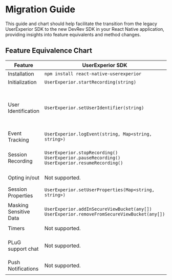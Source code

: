 # Migration Guide
This guide and chart should help facilitate the transition from the legacy UserExperior SDK to the new DevRev SDK in your React Native application, providing insights into feature equivalents and method changes.  

## Feature Equivalence Chart
| Feature | UserExperior SDK | DevRev SDK |  
|-|-|-|  
| Installation | `npm install react-native-userexperior` | `npm install @devrev/sdk-react-native` |  
| Initialization | `UserExperior.startRecording(string)` | `DevRev.configure(appID: string)` |  
| User Identification | `UserExperior.setUserIdentifier(string)` | `DevRev.identifyAnonymousUser(userID: string)`<br> `DevRev.identifyUnverifiedUser(identity: Identity)`<br> `DevRev.updateUser(identity: Identity)`<br> `DevRev.identifyVerifiedUser(userID: string, sessionToken: string)`<br> `DevRev.logout(deviceID: string)` |  
| Event Tracking | `UserExperior.logEvent(string, Map<string, string>)` | `DevRev.trackEvent(name: string, properties?: Map<string, string>)` |  
| Session Recording | `UserExperior.stopRecording()`<br />`UserExperior.pauseRecording()`<br />`UserExperior.resumeRecording()` | `DevRev.startRecording()`<br />`DevRev.stopRecording()`<br />`DevRev.pauseRecording()`<br />`DevRev.resumeRecording()`<br />`DevRev.processAllOnDemandSessions()` |  
| Opting in/out | Not supported. | `DevRev.stopAllMonitoring()`<br> `DevRev.resumeAllMonitoring()` |  
| Session Properties | `UserExperior.setUserProperties(Map<string, string>)` | `DevRev.addSessionProperties(properties: Map<string, string>)`<br> `DevRev.clearSessionProperties()` |  
| Masking Sensitive Data | `UserExperior.addInSecureViewBucket(any[])`<br />`UserExperior.removeFromSecureViewBucket(any[])` | `DevRev.markSensitiveViews(tags: any[])`<br />`DevRev.unmarkSensitiveViews(tags: any[])` |  
| Timers | Not supported. | `DevRev.startTimer()`<br> `DevRev.stopTimer()` |  
| PLuG support chat | Not supported. | `DevRev.showSupport()`<br> `DevRev.createSupportConversation()`<br> `DevRev.setShouldDismissModalsOnOpenLink()`<br> `DevRev.setInAppLinkHandler()` |  
| Push Notifications | Not supported. | `DevRev.registerDeviceToken()`<br> `DevRev.unregisterDevice(deviceID: string)`<br> `DevRev.processPushNotification()` |  
